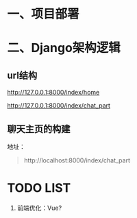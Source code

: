 


# 一、项目部署



# 二、Django架构逻辑

## url结构
http://127.0.0.1:8000/index/home

http://127.0.0.1:8000/index/chat_part


## 聊天主页的构建
地址：

> http://localhost:8000/index/chat_part
> 
>
> 
> 


# TODO LIST
1. 前端优化：Vue?


   